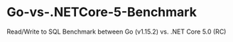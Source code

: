 # Go-vs-.NETCore-5-Benchmark
Read/Write to SQL Benchmark between Go (v1.15.2) vs. .NET Core 5.0 (RC)
